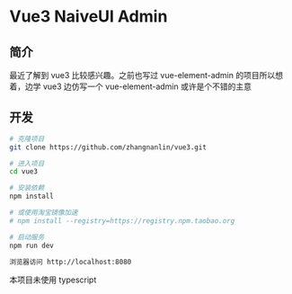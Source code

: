 # Vue3 NaiveUI Admin

## 简介

最近了解到 vue3 比较感兴趣。之前也写过 vue-element-admin 的项目所以想着，边学 vue3 边仿写一个 vue-element-admin 或许是个不错的主意

## 开发

``` bash
# 克隆项目
git clone https://github.com/zhangnanlin/vue3.git

# 进入项目
cd vue3

# 安装依赖
npm install

# 或使用淘宝镜像加速
# npm install --registry=https://registry.npm.taobao.org

# 启动服务
npm run dev

浏览器访问 http://localhost:8080
```

本项目未使用 typescript
